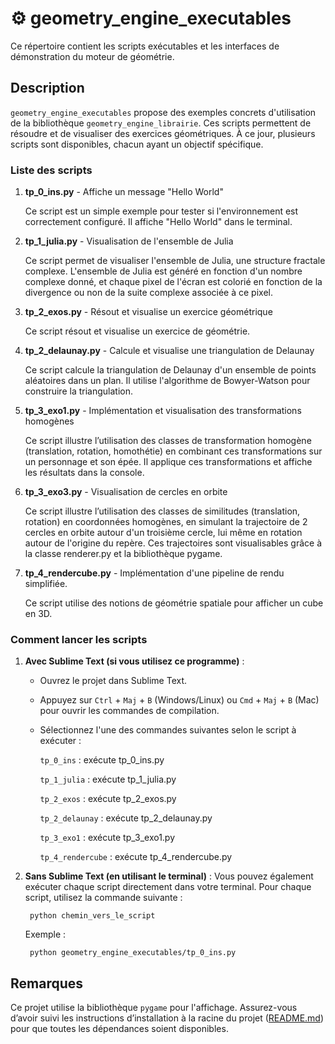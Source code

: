 # ⚙️ geometry_engine_executables

Ce répertoire contient les scripts exécutables et les interfaces de démonstration du moteur de géométrie.

## Description

`geometry_engine_executables` propose des exemples concrets d'utilisation de la bibliothèque `geometry_engine_librairie`. Ces scripts permettent de résoudre et de visualiser des exercices géométriques. À ce jour, plusieurs scripts sont disponibles, chacun ayant un objectif spécifique. 


### Liste des scripts

1. **tp_0_ins.py** - Affiche un message "Hello World"

    Ce script est un simple exemple pour tester si l'environnement est correctement configuré. Il affiche "Hello World" dans le terminal.


2. **tp_1_julia.py** - Visualisation de l'ensemble de Julia

    Ce script permet de visualiser l'ensemble de Julia, une structure fractale complexe. L'ensemble de Julia est généré en fonction d'un nombre complexe donné, et chaque pixel de l'écran est colorié en fonction de la divergence ou non de la suite complexe associée à ce pixel.


3. **tp_2_exos.py** - Résout et visualise un exercice géométrique

    Ce script résout et visualise un exercice de géométrie. 

4. **tp_2_delaunay.py** - Calcule et visualise une triangulation de Delaunay

    Ce script calcule la triangulation de Delaunay d'un ensemble de points aléatoires dans un plan. Il utilise l'algorithme de Bowyer-Watson pour construire la triangulation.

5. **tp_3_exo1.py** - Implémentation et visualisation des transformations homogènes

    Ce script illustre l’utilisation des classes de transformation homogène (translation, rotation, homothétie) en combinant ces transformations sur un personnage et son épée. Il applique ces transformations et affiche les résultats dans la console.

6. **tp_3_exo3.py** - Visualisation de cercles en orbite

    Ce script illustre l’utilisation des classes de similitudes (translation, rotation) en coordonnées homogènes, en simulant la trajectoire de 2 cercles en orbite autour d'un troisième cercle, lui même en rotation autour de l'origine du repère. Ces trajectoires sont visualisables grâce à la classe renderer.py et la bibliothèque pygame.

7. **tp_4_rendercube.py** - Implémentation d'une pipeline de rendu simplifiée.

   Ce script utilise des notions de géométrie spatiale pour afficher un cube en 3D.

### Comment lancer les scripts

1. **Avec Sublime Text (si vous utilisez ce programme)** :
   - Ouvrez le projet dans Sublime Text.
   - Appuyez sur `Ctrl` + `Maj` + `B` (Windows/Linux) ou `Cmd` + `Maj` + `B` (Mac) pour ouvrir les commandes de compilation.
   - Sélectionnez l'une des commandes suivantes selon le script à exécuter :

        `tp_0_ins` : exécute tp_0_ins.py

        `tp_1_julia` : exécute tp_1_julia.py

        `tp_2_exos` : exécute tp_2_exos.py

        `tp_2_delaunay` : exécute tp_2_delaunay.py

        `tp_3_exo1` : exécute tp_3_exo1.py

        `tp_4_rendercube` : exécute tp_4_rendercube.py

2. **Sans Sublime Text (en utilisant le terminal)** :
    Vous pouvez également exécuter chaque script directement dans votre terminal. Pour chaque script, utilisez la commande suivante :
    
        python chemin_vers_le_script

    Exemple :

        python geometry_engine_executables/tp_0_ins.py


## Remarques

Ce projet utilise la bibliothèque `pygame` pour l'affichage. Assurez-vous d’avoir suivi les instructions d’installation à la racine du projet ([README.md](https://github.com/niloccolinus/geometry_engine/blob/main/README.md)) pour que toutes les dépendances soient disponibles.
